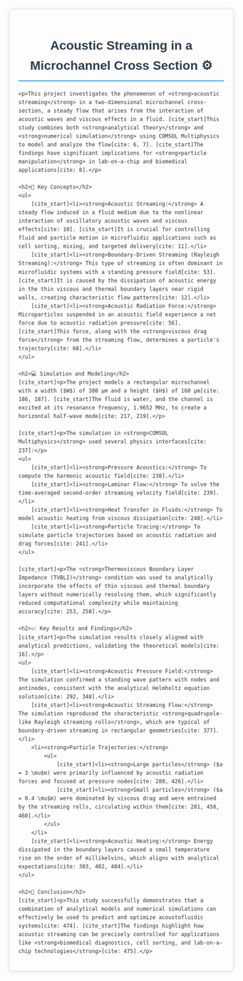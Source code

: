 <!DOCTYPE html>
<html lang="en">
<head>
    <meta charset="UTF-8">
    <meta name="viewport" content="width=device-width, initial-scale=1.0">
    <title>Acoustic Streaming in a Microchannel Cross Section</title>
    <style>
        body {
            font-family: Arial, sans-serif;
            line-height: 1.6;
            margin: 20px;
            color: #333;
        }
        .container {
            max-width: 800px;
            margin: auto;
            padding: 20px;
            border: 1px solid #ddd;
            border-radius: 8px;
            box-shadow: 0 0 10px rgba(0,0,0,0.1);
        }
        h1, h2 {
            color: #2c3e50;
        }
        h1 {
            border-bottom: 2px solid #3498db;
            padding-bottom: 10px;
            text-align: center;
        }
        h2 {
            border-left: 4px solid #3498db;
            padding-left: 10px;
            margin-top: 30px;
        }
        ul {
            list-style-type: none;
            padding-left: 0;
        }
        li {
            background: #f4f4f4;
            margin: 5px 0;
            padding: 10px;
            border-radius: 5px;
        }
        p {
            text-align: justify;
        }
        strong {
            color: #e74c3c;
        }
        .figure {
            text-align: center;
            margin: 20px 0;
        }
        .figure img {
            max-width: 100%;
            height: auto;
            border: 1px solid #ccc;
            border-radius: 5px;
        }
        .figure-caption {
            font-style: italic;
            font-size: 0.9em;
            color: #777;
            margin-top: 5px;
        }
    </style>
</head>
<body>

<div class="container">
    <h1>Acoustic Streaming in a Microchannel Cross Section ⚙️</h1>

    <p>This project investigates the phenomenon of <strong>acoustic streaming</strong> in a two-dimensional microchannel cross-section, a steady flow that arises from the interaction of acoustic waves and viscous effects in a fluid. [cite_start]This study combines both <strong>analytical theory</strong> and <strong>numerical simulation</strong> using COMSOL Multiphysics to model and analyze the flow[cite: 6, 7]. [cite_start]The findings have significant implications for <strong>particle manipulation</strong> in lab-on-a-chip and biomedical applications[cite: 8].</p>

    <h2>🔬 Key Concepts</h2>
    <ul>
        [cite_start]<li><strong>Acoustic Streaming:</strong> A steady flow induced in a fluid medium due to the nonlinear interaction of oscillatory acoustic waves and viscous effects[cite: 10]. [cite_start]It is crucial for controlling fluid and particle motion in microfluidic applications such as cell sorting, mixing, and targeted delivery[cite: 11].</li>
        [cite_start]<li><strong>Boundary-Driven Streaming (Rayleigh Streaming):</strong> This type of streaming is often dominant in microfluidic systems with a standing pressure field[cite: 53]. [cite_start]It is caused by the dissipation of acoustic energy in the thin viscous and thermal boundary layers near rigid walls, creating characteristic flow patterns[cite: 12].</li>
        [cite_start]<li><strong>Acoustic Radiation Force:</strong> Microparticles suspended in an acoustic field experience a net force due to acoustic radiation pressure[cite: 56]. [cite_start]This force, along with the <strong>viscous drag force</strong> from the streaming flow, determines a particle's trajectory[cite: 68].</li>
    </ul>

    <h2>💻 Simulation and Modeling</h2>
    [cite_start]<p>The project models a rectangular microchannel with a width ($W$) of 380 µm and a height ($H$) of 160 µm[cite: 186, 187]. [cite_start]The fluid is water, and the channel is excited at its resonance frequency, 1.9652 MHz, to create a horizontal half-wave mode[cite: 217, 219].</p>
    
    [cite_start]<p>The simulation in <strong>COMSOL Multiphysics</strong> used several physics interfaces[cite: 237]:</p>
    <ul>
        [cite_start]<li><strong>Pressure Acoustics:</strong> To compute the harmonic acoustic field[cite: 238].</li>
        [cite_start]<li><strong>Laminar Flow:</strong> To solve the time-averaged second-order streaming velocity field[cite: 239].</li>
        [cite_start]<li><strong>Heat Transfer in Fluids:</strong> To model acoustic heating from viscous dissipation[cite: 240].</li>
        [cite_start]<li><strong>Particle Tracing:</strong> To simulate particle trajectories based on acoustic radiation and drag forces[cite: 241].</li>
    </ul>

    [cite_start]<p>The <strong>Thermoviscous Boundary Layer Impedance (TVBLI)</strong> condition was used to analytically incorporate the effects of thin viscous and thermal boundary layers without numerically resolving them, which significantly reduced computational complexity while maintaining accuracy[cite: 253, 258].</p>

    <h2>📈 Key Results and Findings</h2>
    [cite_start]<p>The simulation results closely aligned with analytical predictions, validating the theoretical models[cite: 16].</p>
    <ul>
        [cite_start]<li><strong>Acoustic Pressure Field:</strong> The simulation confirmed a standing wave pattern with nodes and antinodes, consistent with the analytical Helmholtz equation solution[cite: 292, 348].</li>
        [cite_start]<li><strong>Acoustic Streaming Flow:</strong> The simulation reproduced the characteristic <strong>quadrupole-like Rayleigh streaming rolls</strong>, which are typical of boundary-driven streaming in rectangular geometries[cite: 377].</li>
        <li><strong>Particle Trajectories:</strong>
            <ul>
                [cite_start]<li><strong>Large particles</strong> ($a = 3 \mu$m) were primarily influenced by acoustic radiation forces and focused at pressure nodes[cite: 280, 426].</li>
                [cite_start]<li><strong>Small particles</strong> ($a = 0.4 \mu$m) were dominated by viscous drag and were entrained by the streaming rolls, circulating within them[cite: 281, 458, 460].</li>
            </ul>
        </li>
        [cite_start]<li><strong>Acoustic Heating:</strong> Energy dissipated in the boundary layers caused a small temperature rise on the order of millikelvins, which aligns with analytical expectations[cite: 303, 402, 404].</li>
    </ul>

    <h2>🚀 Conclusion</h2>
    [cite_start]<p>This study successfully demonstrates that a combination of analytical models and numerical simulations can effectively be used to predict and optimize acoustofluidic systems[cite: 474]. [cite_start]The findings highlight how acoustic streaming can be precisely controlled for applications like <strong>biomedical diagnostics, cell sorting, and lab-on-a-chip technologies</strong>[cite: 475].</p>

</div>

</body>
</html>
